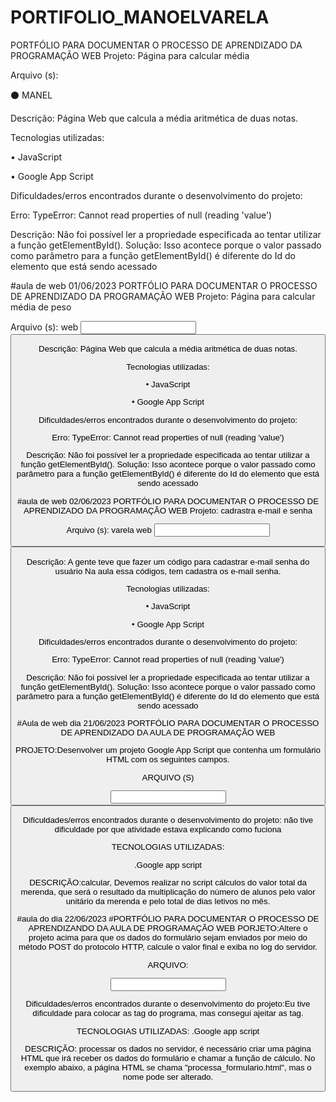 # PORTIFOLIO_MANOELVARELA
PORTFÓLIO PARA DOCUMENTAR O PROCESSO DE APRENDIZADO DA PROGRAMAÇÃO WEB
Projeto: Página para calcular média

Arquivo (s):

⚫ MANEL

Descrição: Página Web que calcula a média aritmética de duas notas.

Tecnologias utilizadas:

• JavaScript

• Google App Script

Dificuldades/erros encontrados durante o desenvolvimento do projeto:

Erro: TypeError: Cannot read properties of null (reading 'value')

Descrição: Não foi possível ler a propriedade especificada ao tentar utilizar a função getElementById(). Solução: Isso acontece porque o valor passado como parâmetro para a função getElementById() é diferente do Id do elemento que está sendo acessado

 #aula de web 01/06/2023
PORTFÓLIO PARA DOCUMENTAR O PROCESSO DE APRENDIZADO DA PROGRAMAÇÃO WEB
Projeto: Página para calcular média de peso

Arquivo (s):
web
<input>
<button>

Descrição: Página Web que calcula a média aritmética de duas notas.

Tecnologias utilizadas:

• JavaScript

• Google App Script

Dificuldades/erros encontrados durante o desenvolvimento do projeto:

Erro: TypeError: Cannot read properties of null (reading 'value')

Descrição: Não foi possível ler a propriedade especificada ao tentar utilizar a função getElementById(). Solução: Isso acontece porque o valor passado como parâmetro para a função getElementById() é diferente do Id do elemento que está sendo acessado
  
 #aula de web 02/06/2023
PORTFÓLIO PARA DOCUMENTAR O PROCESSO DE APRENDIZADO DA PROGRAMAÇÃO WEB
Projeto: cadrastra e-mail e senha

Arquivo (s):
  varela web
<input>
<button>

Descrição: A gente teve que fazer um código para cadastrar e-mail senha  do usuário
Na aula essa códigos, tem cadastra os e-mail senha.

Tecnologias utilizadas:


• JavaScript

• Google App Script

Dificuldades/erros encontrados durante o desenvolvimento do projeto:

Erro: TypeError: Cannot read properties of null (reading 'value')

Descrição: Não foi possível ler a propriedade especificada ao tentar utilizar a função getElementById(). Solução: Isso acontece porque o valor passado como parâmetro para a função getElementById() é diferente do Id do elemento que está sendo acessado

#Aula de web dia 21/06/2023
PORTFÓLIO PARA DOCUMENTAR O PROCESSO DE APRENDIZADO DA AULA DE PROGRAMAÇÃO WEB

PROJETO:Desenvolver um projeto Google App
Script que contenha um formulário HTML com os seguintes campos.

ARQUIVO (S)

<input>
<button>
<label>

  Dificuldades/erros encontrados durante o desenvolvimento do projeto:
  não tive dificuldade por que atividade estava explicando como fuciona

TECNOLOGIAS UTILIZADAS:

.Google app script

DESCRIÇÃO:calcular, Devemos realizar no script cálculos do valor total da merenda, que será o resultado da multiplicação do número de alunos pelo valor unitário da merenda e pelo total de dias letivos no mês.

#aula do dia 22/06/2023
#PORTFÓLIO PARA DOCUMENTAR O PROCESSO DE APRENDIZANDO DA AULA DE PROGRAMAÇÃO WEB
PORJETO:Altere o projeto acima para que os dados do formulário sejam enviados por meio do
método POST do protocolo HTTP, calcule o valor final e exiba no log do servidor.

ARQUIVO:
<from>
<html>
<label>
<input>

Dificuldades/erros encontrados durante o desenvolvimento do projeto:Eu tive dificuldade para colocar as tag do programa, mas consegui ajeitar as tag.

TECNOLOGIAS UTILIZADAS:
.Google app script

DESCRIÇÃO: processar os dados no servidor, é necessário criar uma página HTML que irá receber os dados do formulário e chamar a função de cálculo. No exemplo abaixo, a página HTML se chama "processa_formulario.html", mas o nome pode ser alterado.
